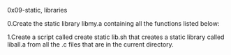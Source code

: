 0x09-static, libraries

0.Create the static library libmy.a containing all the functions listed below:

1.Create a script called create static lib.sh that creates a static library called liball.a from 
all the .c files that are in the current directory.
